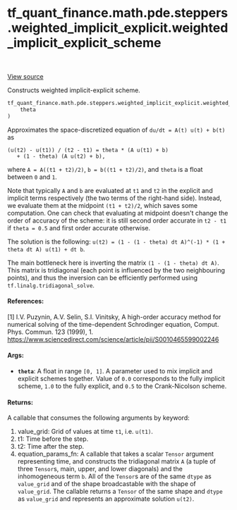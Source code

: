 <div itemscope itemtype="http://developers.google.com/ReferenceObject">
<meta itemprop="name" content="tf_quant_finance.math.pde.steppers.weighted_implicit_explicit.weighted_implicit_explicit_scheme" />
<meta itemprop="path" content="Stable" />
</div>

# tf_quant_finance.math.pde.steppers.weighted_implicit_explicit.weighted_implicit_explicit_scheme

<!-- Insert buttons and diff -->

<table class="tfo-notebook-buttons tfo-api" align="left">
</table>

<a target="_blank" href="https://github.com/google/tf-quant-finance/blob/master/tf_quant_finance/math/pde/steppers/weighted_implicit_explicit.py">View source</a>



Constructs weighted implicit-explicit scheme.

```python
tf_quant_finance.math.pde.steppers.weighted_implicit_explicit.weighted_implicit_explicit_scheme(
    theta
)
```



<!-- Placeholder for "Used in" -->

Approximates the space-discretized equation of `du/dt = A(t) u(t) + b(t)` as
```
(u(t2) - u(t1)) / (t2 - t1) = theta * (A u(t1) + b)
   + (1 - theta) (A u(t2) + b),
```
where `A = A((t1 + t2)/2)`, `b = b((t1 + t2)/2)`, and `theta` is a float
between `0` and `1`.

Note that typically `A` and `b` are evaluated at `t1` and `t2` in
the explicit and implicit terms respectively (the two terms of the right-hand
side). Instead, we evaluate them at the midpoint `(t1 + t2)/2`, which saves
some computation. One can check that evaluating at midpoint doesn't change the
order of accuracy of the scheme: it is still second order accurate in
`t2 - t1` if `theta = 0.5` and first order accurate otherwise.

The solution is the following:
`u(t2) = (1 - (1 - theta) dt A)^(-1) * (1 + theta dt A) u(t1) + dt b`.

The main bottleneck here is inverting the matrix `(1 - (1 - theta) dt A)`.
This matrix is tridiagonal (each point is influenced by the two neighbouring
points), and thus the inversion can be efficiently performed using
`tf.linalg.tridiagonal_solve`.

#### References:
[1] I.V. Puzynin, A.V. Selin, S.I. Vinitsky, A high-order accuracy method for
numerical solving of the time-dependent Schrodinger equation, Comput. Phys.
Commun. 123 (1999), 1.
https://www.sciencedirect.com/science/article/pii/S0010465599002246

#### Args:


* <b>`theta`</b>: A float in range `[0, 1]`. A parameter used to mix implicit and
  explicit schemes together. Value of `0.0` corresponds to the fully
  implicit scheme, `1.0` to the fully explicit, and `0.5` to the
  Crank-Nicolson scheme.


#### Returns:

A callable that consumes the following arguments by keyword:
  1. value_grid: Grid of values at time `t1`, i.e. `u(t1)`.
  2. t1: Time before the step.
  3. t2: Time after the step.
  4. equation_params_fn: A callable that takes a scalar `Tensor` argument
    representing time, and constructs the tridiagonal matrix `A`
    (a tuple of three `Tensor`s, main, upper, and lower diagonals)
    and the inhomogeneous term `b`. All of the `Tensor`s are of the same
    `dtype` as `value_grid` and of the shape broadcastable with the
    shape of `value_grid`.
The callable returns a `Tensor` of the same shape and `dtype` as
`value_grid` and represents an approximate solution `u(t2)`.

